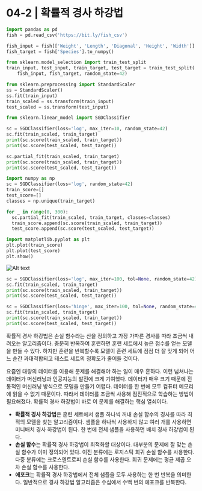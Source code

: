 # 04-2 | 확률적 경사 하강법

```python
import pandas as pd
fish = pd.read_csv('https://bit.ly/fish_csv')

fish_input = fish[['Weight', 'Length', 'Diagonal', 'Height', 'Width']].to_numpy()
fish_target = fish['Species'].to_numpy()

from sklearn.model_selection import train_test_split
train_input, test_input, train_target, test_target = train_test_split(
    fish_input, fish_target, random_state=42)

from sklearn.preprocessing import StandardScaler
ss = StandardScaler()
ss.fit(train_input)
train_scaled = ss.transform(train_input)
test_scaled = ss.transform(test_input)

from sklearn.linear_model import SGDClassifier

sc = SGDClassifier(loss='log', max_iter=10, random_state=42)
sc.fit(train_scaled, train_target)
print(sc.score(train_scaled, train_target))
print(sc.score(test_scaled, test_target))

sc.partial_fit(train_scaled, train_target)
print(sc.score(train_scaled, train_target))
print(sc.score(test_scaled, test_target))

import numpy as np
sc = SGDClassifier(loss='log', random_state=42)
train_score=[]
test_score=[]
classes = np.unique(train_target)

for _ in range(0, 300):
  sc.partial_fit(train_scaled, train_target, classes=classes)
  train_score.append(sc.score(train_scaled, train_target))
  test_score.append(sc.score(test_scaled, test_target))

import matplotlib.pyplot as plt
plt.plot(train_score)
plt.plot(test_score)
plt.show()
```

![Alt text](https://github.com/hastar2027/AIJuly/blob/main/04-2.png)

```python
sc = SGDClassifier(loss='log', max_iter=100, tol=None, random_state=42)
sc.fit(train_scaled, train_target)
print(sc.score(train_scaled, train_target))
print(sc.score(test_scaled, test_target))

sc = SGDClassifier(loss='hinge', max_iter=100, tol=None, random_state=42)
sc.fit(train_scaled, train_target)
print(sc.score(train_scaled, train_target))
print(sc.score(test_scaled, test_target))
```

확률적 경사 하강법은 손실 함수라는 산을 정의하고 가장 가파른 경사를 따라 조금씩 내려오는 알고리즘이다. 충분히 반복하여 훈련하면 훈련 세트에서 높은 점수를 얻는 모델을 만들 수 있다. 하지만 훈련을 반복할수록 모델이 훈련 세트에 점점 더 잘 맞게 되어 어느 순간 과대적합되고 테스트 세트의 정확도가 줄어들 것이다.

요즘엔 대량의 데이터를 이용해 문제를 해결해야 하는 일이 매우 흔하다. 이런 넘쳐나는 데이터가 머신러닝과 인공지능의 발전에 크게 기여했다. 데이터가 매우 크기 때문에 전통적인 머신러닝 방식으로 모델을 만들기 어렵다. 데이터를 한 번에 모두 컴퓨터 메모리에 읽을 수 없기 때문이다. 따라서 데이터를 조금씩 사용해 점진적으로 학습하는 방법이 필요해졌다. 확률적 경사 하강법이 바로 이 문제를 해결하는 핵심 열쇠이다.

- **확률적 경사 하강법**은 훈련 세트에서 샘플 하나씩 꺼내 손실 함수의 경사를 따라 최적의 모델을 찾는 알고리즘이다. 샘플을 하나씩 사용하지 않고 여러 개를 사용하면 미니배치 경사 하강법이 된다. 한 번에 전체 샘플을 사용하면 배치 경사 하강법이 된다.
- **손실 함수**는 확률적 경사 하강법이 최적화할 대상이다. 대부분의 문제에 잘 맞는 손실 함수가 이미 정의되어 있다. 이진 분류에는 로지스틱 회귀 손실 함수를 사용한다. 다중 분류에는 크로스엔트로피 손실 함수를 사용한다. 회귀 문제에는 평균 제곱 오차 손실 함수를 사용한다.
- **에포크**는 확률적 경사 하강법에서 전체 샘플을 모두 사용하는 한 번 반복을 의미한다. 일반적으로 경사 하강법 알고리즘은 수십에서 수백 번의 에포크를 반복한다.
